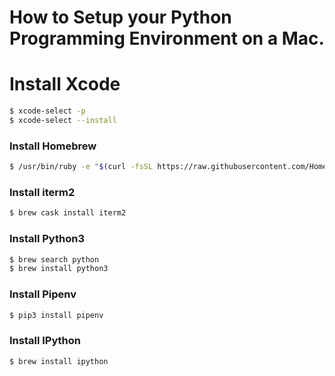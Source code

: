 # How to Setup your Python Programming Environment on a Mac.

# Install Xcode
```sh
$ xcode-select -p
$ xcode-select --install
```

### Install Homebrew

```sh
$ /usr/bin/ruby -e "$(curl -fsSL https://raw.githubusercontent.com/Homebrew/install/master/install)"
```

### Install iterm2

```sh
$ brew cask install iterm2
```

### Install Python3
```sh
$ brew search python
$ brew install python3
```
### Install Pipenv

```sh
$ pip3 install pipenv
```
### Install IPython

```sh
$ brew install ipython
```
